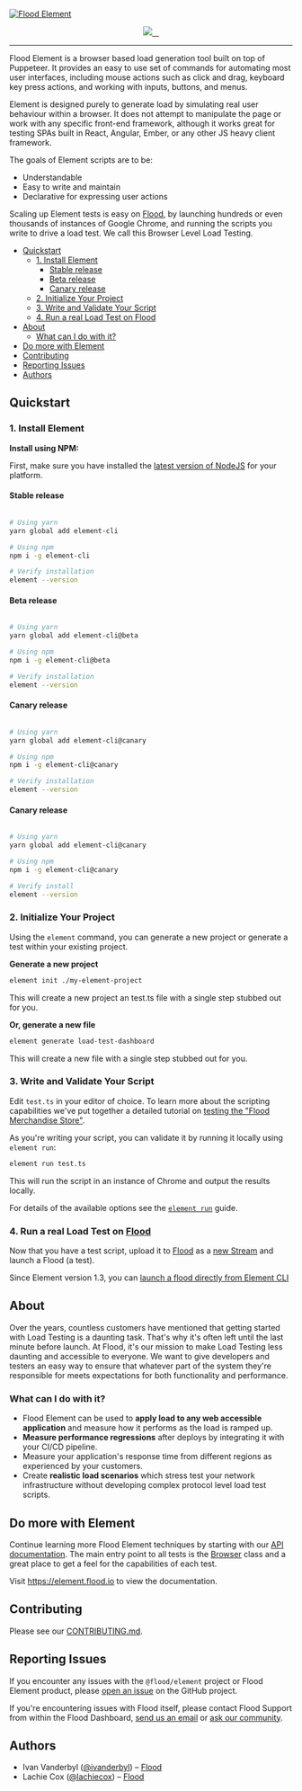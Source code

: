 [![Flood Element](/assets/Repo-header.png)](https://element.flood.io)

<p align="center">
  <a aria-label="Flood Logo" href="https://github.com/flood-io">
    <img src="https://img.shields.io/badge/MADE%20BY%20FLOOD-4285f4.svg?style=for-the-badge&labelColor=4285f4&logo=Flood&logoColor=FFFFFF">
  </a>
  <a aria-label="NPM version" href="https://www.npmjs.com/package/element-cli/">
    <img alt="" src="https://img.shields.io/npm/v/element-cli.svg?style=for-the-badge&labelColor=000000&color=6554C0">
  </a>
  <a aria-label="License" href="/LICENSE">
    <img alt="" src="https://img.shields.io/npm/l/@flood/element-cli.svg?style=for-the-badge&labelColor=000000">
  </a>
  <a aria-label="join us in spectrum" href="https://spectrum.chat/flood/element">
    <img alt="" src="https://img.shields.io/badge/Join%20the%20community-blueviolet.svg?style=for-the-badge&labelColor=000000">
  </a>
</p>

* * *

Flood Element is a browser based load generation tool built on top of Puppeteer. It provides an easy to use set of commands for automating most user interfaces, including mouse actions such as click and drag, keyboard key press actions, and working with inputs, buttons, and menus.

Element is designed purely to generate load by simulating real user behaviour within a browser. It does not attempt to manipulate the page or work with any specific front-end framework, although it works great for testing SPAs built in React, Angular, Ember, or any other JS heavy client framework.

The goals of Element scripts are to be:

-   Understandable
-   Easy to write and maintain
-   Declarative for expressing user actions

Scaling up Element tests is easy on [Flood](https://flood.io), by launching hundreds or even thousands of instances of Google Chrome, and running the scripts you write to drive a load test. We call this Browser Level Load Testing.

-   [Quickstart](#quickstart)
    -   [1. Install Element](#1-install-element)
        -   [Stable release](#stable-release)
        -   [Beta release](#beta-release)
        -   [Canary release](#canary-release)
    -   [2. Initialize Your Project](#2-initialize-your-project)
    -   [3. Write and Validate Your Script](#3-write-and-validate-your-script)
    -   [4. Run a real Load Test on Flood](#4-run-a-real-load-test-on-flood)
-   [About](#about)
    -   [What can I do with it?](#what-can-i-do-with-it)
-   [Do more with Element](#do-more-with-element)
-   [Contributing](#contributing)
-   [Reporting Issues](#reporting-issues)
-   [Authors](#authors)

## Quickstart

### 1. Install Element

**Install using NPM:**

First, make sure you have installed the [latest version of NodeJS](https://nodejs.org) for your platform.

#### Stable release

<a aria-label="NPM version" href="https://www.npmjs.com/package/element-cli/">
  <img alt="" src="https://img.shields.io/npm/v/element-cli.svg?style=for-the-badge&labelColor=000000&color=6554C0">
</a>

```bash
# Using yarn
yarn global add element-cli

# Using npm
npm i -g element-cli

# Verify installation
element --version
```

#### Beta release

<a aria-label="Beta NPM version" href="https://www.npmjs.com/package/element-cli/">
  <img alt="" src="https://img.shields.io/npm/v/element-cli/beta.svg?style=for-the-badge&labelColor=000000">
</a>

```bash
# Using yarn
yarn global add element-cli@beta

# Using npm
npm i -g element-cli@beta

# Verify installation
element --version
```

#### Canary release

<a aria-label="Canary NPM version" href="https://www.npmjs.com/package/element-cli/">
  <img alt="" src="https://img.shields.io/npm/v/element-cli/canary.svg?style=for-the-badge&labelColor=000000">
</a>

```bash
# Using yarn
yarn global add element-cli@canary

# Using npm
npm i -g element-cli@canary

# Verify installation
element --version
```

#### Canary release

<a aria-label="Canary NPM version" href="https://www.npmjs.com/package/element-cli/">
  <img alt="" src="https://img.shields.io/npm/v/element-cli/canary.svg?style=for-the-badge&labelColor=000000">
</a>

```bash
# Using yarn
yarn global add element-cli@canary

# Using npm
npm i -g element-cli@canary

# Verify install
element --version
```

### 2. Initialize Your Project

Using the `element` command, you can generate a new project or generate a test within your existing project.

**Generate a new project**

```bash
element init ./my-element-project
```

This will create a new project an test.ts file with a single step stubbed out for you.

**Or, generate a new file**

```bash
element generate load-test-dashboard
```

This will create a new file with a single step stubbed out for you.

### 3. Write and Validate Your Script

Edit `test.ts` in your editor of choice. To learn more about the scripting capabilities we've put together a detailed tutorial on [testing the "Flood Merchandise Store"](./packages/element/docs/examples/scenario_1_wordpress.md).

As you're writing your script, you can validate it by running it locally using `element run`:

```bash
element run test.ts
```

This will run the script in an instance of Chrome and output the results locally.

For details of the available options see the [`element run`](./packages/cli/README.md#element-run) guide.

### 4. Run a real Load Test on [Flood](https://flood.io)

Now that you have a test script, upload it to [Flood](https://app.flood.io) as a [new Stream](https://guides.flood.io/scripting-and-tools/flood-element/getting-started-with-element#create-a-stream) and launch a Flood (a test).

Since Element version 1.3, you can [launch a flood directly from Element CLI](https://element.flood.io/docs/next/guides/cli#run-an-element-script-on-flood)

## About

Over the years, countless customers have mentioned that getting started with Load Testing is a daunting task. That's why it's often left until the last minute before launch. At Flood, it's our mission to make Load Testing less daunting and accessible to everyone. We want to give developers and testers an easy way to ensure that whatever part of the system they're responsible for meets expectations for both functionality and performance.

### What can I do with it?

-   Flood Element can be used to **apply load to any web accessible application** and measure how it performs as the load is ramped up.
-   **Measure performance regressions** after deploys by integrating it with your CI/CD pipeline.
-   Measure your application's response time from different regions as experienced by your customers.
-   Create **realistic load scenarios** which stress test your network infrastructure without developing complex protocol level load test scripts.

## Do more with Element

Continue learning more Flood Element techniques by starting with our [API documentation](https://element.flood.io/docs/). The main entry point to all tests is the [Browser](https://element.flood.io/docs/1.0/api/browser) class and a great place to get a feel for the capabilities of each test.

Visit <a aria-label="Element documentation" href="https://element.flood.io">https&#x3A;//element.flood.io</a> to view the documentation.

## Contributing

Please see our [CONTRIBUTING.md](/CONTRIBUTING.md).

## Reporting Issues

If you encounter any issues with the `@flood/element` project or Flood Element product, please [open an issue](https://github.com/flood-io/element/issues) on the GitHub project.

If you're encountering issues with Flood itself, please contact Flood Support from within the Flood Dashboard, [send us an email](mailto:support@flood.io) or [ask our community](https://spectrum.chat/flood).

## Authors

-   Ivan Vanderbyl ([@ivanderbyl](https://twitter.com/ivanderbyl)) – [Flood](https://flood.io)
-   Lachie Cox ([@lachiecox](https://twitter.com/lachiecox)) – [Flood](https://flood.io)
